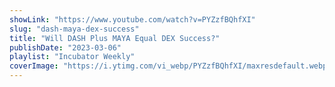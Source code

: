 ```yaml
---
showLink: "https://www.youtube.com/watch?v=PYZzfBQhfXI"
slug: "dash-maya-dex-success"
title: "Will DASH Plus MAYA Equal DEX Success?"
publishDate: "2023-03-06"
playlist: "Incubator Weekly"
coverImage: "https://i.ytimg.com/vi_webp/PYZzfBQhfXI/maxresdefault.webp"
---
```

